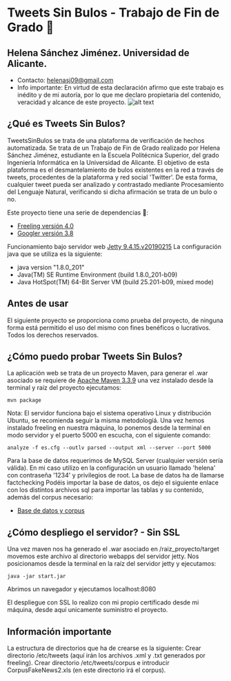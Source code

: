 # Tweets Sin Bulos - Trabajo de Fin de Grado 🚀
## Helena Sánchez Jiménez. Universidad de Alicante.
* Contacto: helenasj09@gmail.com
* Info importante: En virtud de esta declaración afirmo que este trabajo es inédito y de mi autoría, por lo que me declaro propietaria del contenido, veracidad y alcance de este proyecto.
![alt text](https://github.com/xHelenA7X/tfg/blob/master/src/main/webapp/img/pinocho-logo.png)

## ¿Qué es Tweets Sin Bulos?
TweetsSinBulos se trata de una plataforma de verificación de hechos automatizada. Se trata de un
Trabajo de Fin de Grado realizado por Helena Sánchez Jiménez, estudiante en la Escuela Politécnica Superior, del grado Ingeniería Informática en la Universidad de Alicante. El objetivo de esta plataforma es el desmantelamiento de bulos existentes en la red a través de tweets, procedentes de la plataforma y red social 'Twitter'. De esta forma, cualquier tweet pueda ser analizado y contrastado mediante Procesamiento del Lenguaje Natural, verificando si dicha afirmación se trata de un bulo o no.

Este proyecto tiene una serie de dependencias 🔧:
* [Freeling versión 4.0](https://talp-upc.gitbook.io/freeling-4-0-user-manual/)
* [Googler versión 3.8](https://github.com/jarun/googler/releases/tag/v3.8)

Funcionamiento bajo servidor web [Jetty 9.4.15.v20190215](https://github.com/eclipse/jetty.project/releases/tag/jetty-9.4.15.v20190215)
La configuración java que se utiliza es la siguiente:
* java version "1.8.0_201"
* Java(TM) SE Runtime Environment (build 1.8.0_201-b09)
* Java HotSpot(TM) 64-Bit Server VM (build 25.201-b09, mixed mode)

## Antes de usar
El siguiente proyecto se proporciona como prueba del proyecto, de ninguna forma está permitido el uso del mismo con fines benéficos o lucrativos. Todos los derechos reservados.

## ¿Cómo puedo probar Tweets Sin Bulos?
La aplicación web se trata de un proyecto Maven, para generar el .war asociado se requiere de [Apache Maven 3.3.9](https://maven.apache.org/docs/3.3.9/release-notes.html) una vez instalado desde la terminal y raíz del proyecto ejecutamos:
```
mvn package
```

Nota: El servidor funciona bajo el sistema operativo Linux y distribución Ubuntu, se recomienda seguir la misma metodologíá.
Una vez hemos instalado freeling en nuestra máquina, lo ponemos desde la terminal en modo servidor y el puerto 5000 en escucha, con el siguiente comando:
```
analyze -f es.cfg --outlv parsed --output xml --server --port 5000
```

Para la base de datos requerimos de MySQL Server (cualquier versión sería válida). En mi caso utilizo en la configuración un usuario llamado 'helena' con contraseña '1234' y privilegios de root. La base de datos ha de llamarse factchecking
Podéis importar la base de datos, os dejo el siguiente enlace con los distintos archivos sql para importar las tablas y su contenido, además del corpus necesario:

* [Base de datos y corpus](https://drive.google.com/file/d/1dcISfxWrE8eGFOp1JITH889Go69Jiqma/view?usp=sharing)


## ¿Cómo despliego el servidor? - Sin SSL
Una vez maven nos ha generado el .war asociado en /raiz_proyecto/target movemos este archivo  al directorio webapps del servidor jetty. Nos posicionamos desde la terminal en la raíz del servidor jetty y ejecutamos:
```
java -jar start.jar
```
Abrimos un navegador y ejecutamos localhost:8080

El despliegue con SSL lo realizo con mi propio certificado desde mi máquina, desde aquí unicamente suministro el proyecto.

## Información importante
La estructura de directorios que ha de crearse es la siguiente:
Crear directorio /etc/tweets (aquí irán los archivos .xml y .txt generados por freeling).
Crear directorio /etc/tweets/corpus e introducir CorpusFakeNews2.xls (en este directorio irá el corpus).
